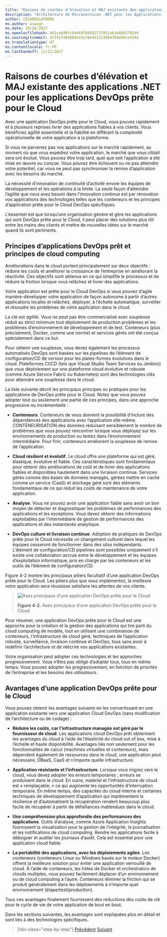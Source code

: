 ```yaml
---
title: "Raisons de courbes d’élévation et MAJ existante des applications .NET pour les applications DevOps prête pour le Cloud"
description: "Architecture de Microservices .NET pour les Applications .NET en conteneur | Raisons de courbes d’élévation et MAJ existante des applications .NET pour les applications DevOps prête pour le Cloud"
author: CESARDELATORRE
ms.author: wiwagn
ms.date: 10/26/2017
ms.openlocfilehash: 941ca8d8fcb4d69f60282737851ab3e86b5782d4
ms.sourcegitcommit: 4f3fef493080a43e70e951223894768d36ce430a
ms.translationtype: HT
ms.contentlocale: fr-FR
ms.lasthandoff: 11/21/2017
---
```

# <a name="reasons-to-lift-and-shift-existing-net-apps-to-cloud-devops-ready-applications"></a>Raisons de courbes d’élévation et MAJ existante des applications .NET pour les applications DevOps prête pour le Cloud

Avec une application DevOps prête pour le Cloud, vous pouvez rapidement et à plusieurs reprises livrer des applications fiables à vos clients. Vous bénéficiez agilité essentielle et la fiabilité en différant la complexité opérationnelle de votre application à la plateforme.

Si vous ne parvenez pas vos applications sur le marché rapidement, au moment où que vous expédiez votre application, le marché que vous ciblait sera ont évolué. Vous pouvez être trop tard, quel que soit l’application a été mise en œuvre ou conçue. Vous pouvez être échouent ou ne pas atteindre votre potentiel, car vous ne peut pas synchroniser la remise d’application avec les besoins du marché.

La nécessité d’innovation de continuité d’activité envoie les équipes de développement et les opérations à la limite. La seule façon d’atteindre l’agilité que vous avez besoin dans l’innovation continue est par rénovation vos applications des technologies telles que les conteneurs et les principes d’application prête pour le Cloud DevOps spécifiques.

L’essentiel est que lorsqu’une organisation génère et gère les applications qui sont DevOps prête pour le Cloud, il peut placer des solutions plus tôt entre les mains des clients et mettre de nouvelles idées sur le marché quand ils sont pertinents.

## <a name="cloud-devops-ready-application-principles-and-tenets"></a>Principes d’applications DevOps prêt et principes de cloud computing 

Améliorations dans le cloud portent principalement sur deux objectifs : réduire les coûts et améliorer la croissance de l’entreprise en améliorant la réactivité. Ces objectifs sont obtenus en ce qui simplifie le processus et de réduire la friction lorsque vous relâchez et livrer des applications.

Votre application est prête pour le Cloud DevOps si vous pouvez d’agile manière-développer votre application de façon autonome à partir d’autres applications locales et relâchez, déployer, à l’échelle automatique, surveiller et résoudre les problèmes de votre application dans le cloud.

La clé est *agilité*. Vous ne peut pas être commercialisé avec souplesse réduit au strict minimum tout déploiement de production problèmes et les problèmes d’environnement de développement et de test. Conteneurs (plus précisément, Docker, comme une norme) et services gérés ont été conçus spécialement dans ce but.

Pour obtenir une souplesse, vous devez également les processus automatisés DevOps sont basées sur les pipelines de l’élément de configuration/CD de version pour les plates-formes évolutives dans le cloud. Plateformes CI/CD (tels que Visual Studio Team Services ou Jenkins) que vous déploiement sur une plateforme cloud évolutive et robuste (comme Azure Service Fabric ou Kubernetes) sont des technologies clés pour atteindre une souplesse dans le cloud.

La liste suivante décrit les principaux principes ou pratiques pour les applications de DevOps prête pour le Cloud. Notez que vous pouvez adopter tout ou seulement une partie de ces principes, dans une approche progressive ou incrémentielle :

-   **Conteneurs**. Conteneurs de vous donnent la possibilité d’inclure des dépendances des applications avec l’application elle-même. CONTENEURISATION des données réduisant sensiblement le nombre de problèmes que vous pouvez rencontrer lorsque vous déployez sur les environnements de production ou testez dans l’environnement intermédiaire. Pour finir, conteneurs améliorent la souplesse de remise de l’application.

-   **Cloud résilient et évolutif**. Le cloud offre une plateforme qui est géré, élastique, évolutive et fiable. Ces caractéristiques sont fondamentaux pour obtenir des améliorations de coût et de livrer des applications fiables et disponibles hautement dans une livraison continue. Services gérés comme des bases de données managés, gérées mettre en cache comme un service (CaaS) et stockage géré sont des éléments fondamentaux de ce qui réduit les coûts de maintenance de votre application.

-   **Analyse**. Vous ne pouvez avoir une application fiable sans avoir un bon moyen de détecter et diagnostiquer les problèmes de performances des applications et les exceptions. Vous devez obtenir des informations exploitables par l’intermédiaire de gestion de performances des applications et des instantanés analytique.

-   **DevOps culture et livraison continue**. Adoption de pratiques de DevOps prête pour le Cloud nécessite un changement culturel dans lequel les équipes cesseront de fonctionner dans des silos indépendants. L’élément de configuration/CD pipelines sont possibles uniquement s’il existe une collaboration accrue entre le développement et les équipes d’exploitation informatique, pris en charge par les conteneurs et les outils de l’élément de configuration/CD.

Figure 4-2 montre les principaux piliers facultatif d’une application DevOps prête pour le Cloud. Les piliers plus que vous implémentez, la meilleure votre application sera réussisse satisfaire les attentes de vos clients.

> ![Axes principaux d’une application DevOps prête pour le Cloud](./media/image2.png)
>
> **Figure 4-2.** Axes principaux d’une application DevOps prête pour le Cloud

Pour résumer, une application DevOps prête pour le Cloud est une approche pour la création et la gestion des applications qui tire parti du cloud computing de modèle, tout en utilisant une combinaison de conteneurs, l’infrastructure de cloud géré, techniques de l’application robuste, surveillance, livraison continue et DevOps, tous sans avoir à redéfinir l’architecture et de réécrire vos applications existantes.

Votre organisation peut adopter ces technologies et les approches progressivement. Vous n’êtes pas obligé d’adopter tous, tous en même temps. Vous pouvez adopter les progressivement, en fonction de priorités de l’entreprise et les besoins des utilisateurs.

## <a name="benefits-of-a-cloud-devops-ready-application"></a>Avantages d’une application DevOps prête pour le Cloud

Vous pouvez obtenir les avantages suivants en les convertissant en une application existante vers une application Cloud DevOps (sans modification de l’architecture ou de codage) :

-   **Réduire les coûts, car l’infrastructure managée est géré par le fournisseur de cloud**. Les applications cloud DevOps prêt obtiennent les avantages du cloud à l’aide de l’élasticité du cloud out of box, mise à l’échelle et haute disponibilité. Avantages liés non seulement pour les fonctionnalités de calcul (machines virtuelles et conteneurs), mais dépendent également de ressources dans le cloud, une application peut nécessaire, DBaaS, CaaS et n’importe quelle infrastructure.

-   **Application résistante et l’infrastructure**. Lorsque vous migrez vers le cloud, vous devez adopter les erreurs temporaires ; erreurs se produisent dans le cloud. En outre, matériel et l’infrastructure de cloud est « remplaçable, « ce qui augmente les opportunités d’interruption temporaire. En même temps, des capacités du cloud interne et certaines techniques de développement d’application qui implémentent la résilience et d’automatisent la récupération rendent beaucoup plus facile de récupérer à partir de défaillances inattendues dans le cloud.

-   **Une compréhension plus approfondie des performances des applications**. Outils d’analyse, comme Azure Application Insights fournissent la visualisation pour la gestion de l’intégrité, la journalisation et les notifications de cloud computing. Rendre les applications facile à déboguer et auditer les journaux d’audit. Cela est essentiel pour une application cloud fiable.

-   **La portabilité des applications, avec les déploiements agiles**. Les conteneurs (conteneurs Linux ou Windows basés sur le moteur Docker) offrent la meilleure solution pour éviter une application verrouillé de cloud. À l’aide de conteneurs, les hôtes de Docker et orchestrators de clouds multiples, vous pouvez facilement déplacer d’un environnement ou de cloud computing à l’autre. Conteneurs éliminer la friction qui se produit généralement dans les déploiements à n’importe quel environnement (étape/test/production).

Tous ces avantages finalement fournissent des réductions des coûts de clé pour le cycle de vie de votre application de bout en bout.

Dans les sections suivantes, les avantages sont expliquées plus en détail et sont liés à des technologies spécifiques.

>[!div class="step-by-step"]
[Précédent](index.md)
[Suivant](microsoft-technologies-in-cloud-devops-ready-applications.md)
